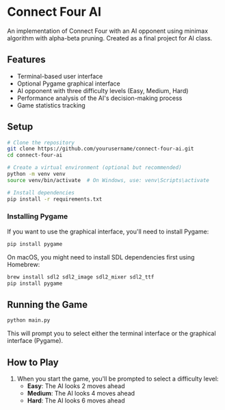 # Connect Four AI

An implementation of Connect Four with an AI opponent using minimax algorithm with alpha-beta pruning. Created as a final project for AI class.

## Features

- Terminal-based user interface
- Optional Pygame graphical interface
- AI opponent with three difficulty levels (Easy, Medium, Hard)
- Performance analysis of the AI's decision-making process
- Game statistics tracking

## Setup

```bash
# Clone the repository
git clone https://github.com/yourusername/connect-four-ai.git
cd connect-four-ai

# Create a virtual environment (optional but recommended)
python -m venv venv
source venv/bin/activate  # On Windows, use: venv\Scripts\activate

# Install dependencies
pip install -r requirements.txt
```

### Installing Pygame

If you want to use the graphical interface, you'll need to install Pygame:

```bash
pip install pygame
```

On macOS, you might need to install SDL dependencies first using Homebrew:

```bash
brew install sdl2 sdl2_image sdl2_mixer sdl2_ttf
pip install pygame
```

## Running the Game

```bash
python main.py
```

This will prompt you to select either the terminal interface or the graphical interface (Pygame).

## How to Play

1. When you start the game, you'll be prompted to select a difficulty level:
   - **Easy**: The AI looks 2 moves ahead
   - **Medium**: The AI looks 4 moves ahead
   - **Hard**: The AI looks 6 moves ahead

